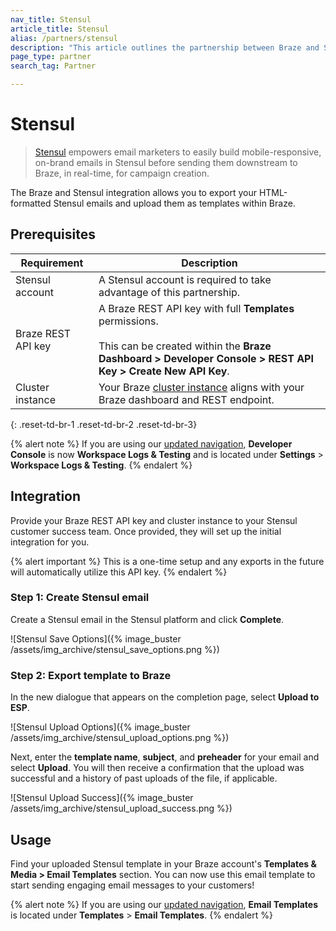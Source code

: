 ```yaml
---
nav_title: Stensul
article_title: Stensul
alias: /partners/stensul
description: "This article outlines the partnership between Braze and Stensul, an enterprise email platform that allows you to easily create mobile-responsive email templates across channels."
page_type: partner
search_tag: Partner

---
```


# Stensul

> [Stensul](https://stensul.com/) empowers email marketers to easily build mobile-responsive, on-brand emails in Stensul before sending them downstream to Braze, in real-time, for campaign creation.

The Braze and Stensul integration allows you to export your HTML-formatted Stensul emails and upload them as templates within Braze.

## Prerequisites

| Requirement | Description |
| ------------| ----------- |
| Stensul account | A Stensul account is required to take advantage of this partnership. |
| Braze REST API key | A Braze REST API key with full **Templates** permissions. <br><br> This can be created within the **Braze Dashboard > Developer Console > REST API Key > Create New API Key**. |
| Cluster instance | Your Braze [cluster instance]({{site.baseurl}}/api/basics/#endpoints) aligns with your Braze dashboard and REST endpoint.  |
{: .reset-td-br-1 .reset-td-br-2 .reset-td-br-3}

{% alert note %}
If you are using our [updated navigation]({{site.baseurl}}/navigation/), **Developer Console** is now **Workspace Logs & Testing** and is located under **Settings** > **Workspace Logs & Testing**.
{% endalert %}

## Integration

Provide your Braze REST API key and cluster instance to your Stensul customer success team. Once provided, they will set up the initial integration for you.

{% alert important %}
This is a one-time setup and any exports in the future will automatically utilize this API key.
{% endalert %}

### Step 1: Create Stensul email

Create a Stensul email in the Stensul platform and click **Complete**.

![Stensul Save Options]({% image_buster /assets/img_archive/stensul_save_options.png %})

### Step 2: Export template to Braze
In the new dialogue that appears on the completion page, select **Upload to ESP**.

![Stensul Upload Options]({% image_buster /assets/img_archive/stensul_upload_options.png %})

Next, enter the **template name**, **subject**, and **preheader** for your email and select **Upload**. You will then receive a confirmation that the upload was successful and a history of past uploads of the file, if applicable.

![Stensul Upload Success]({% image_buster /assets/img_archive/stensul_upload_success.png %})

## Usage

Find your uploaded Stensul template in your Braze account's **Templates & Media > Email Templates** section. You can now use this email template to start sending engaging email messages to your customers!

{% alert note %}
If you are using our [updated navigation]({{site.baseurl}}/navigation/), **Email Templates** is located under **Templates** > **Email Templates**.
{% endalert %}

[1]: {{site.baseurl}}/user_guide/message_building_by_channel/email/creating_an_email_template/
